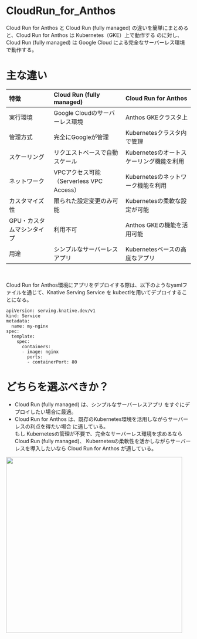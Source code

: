 # CloudRun_for_Anthos

Cloud Run for Anthos と Cloud Run (fully managed) の違いを簡単にまとめると、Cloud Run for Anthos は Kubernetes（GKE）上で動作する のに対し、Cloud Run (fully managed) は Google Cloud による完全なサーバーレス環境 で動作する。<br>

# 主な違い

| 特徴 |	Cloud Run (fully managed) |	Cloud Run for Anthos |
| :--- | :--- | :--- |
| 実行環境 |	Google Cloudのサーバーレス環境 |	Anthos GKEクラスタ上 |
| 管理方式 | 完全にGoogleが管理 | Kubernetesクラスタ内で管理 |
| スケーリング | リクエストベースで自動スケール | Kubernetesのオートスケーリング機能を利用 |
| ネットワーク | VPCアクセス可能（Serverless VPC Access）| Kubernetesのネットワーク機能を利用 |
| カスタマイズ性 | 限られた設定変更のみ可能 | Kubernetesの柔軟な設定が可能 |
| GPU・カスタムマシンタイプ | 利用不可 | Anthos GKEの機能を活用可能 |
| 用途 | シンプルなサーバーレスアプリ| Kubernetesベースの高度なアプリ |

<br>

Cloud Run for Anthos環境にアプリをデプロイする際は、以下のようなyamlファイルを通じて、Knative Serving Service を kubectlを用いてデプロイすることになる。
```
apiVersion: serving.knative.dev/v1
kind: Service
metadata:
  name: my-nginx
spec:
  template:
    spec:
      containers:
      - image: nginx
        ports:
        - containerPort: 80
```


# どちらを選ぶべきか？<br>
- Cloud Run (fully managed) は、シンプルなサーバーレスアプリ をすぐにデプロイしたい場合に最適。<br>
- Cloud Run for Anthos は、既存のKubernetes環境を活用しながらサーバーレスの利点を得たい場合 に適している。<br>
もし Kubernetesの管理が不要で、完全なサーバーレス環境を求めるなら Cloud Run (fully managed)、 Kubernetesの柔軟性を活かしながらサーバーレスを導入したいなら Cloud Run for Anthos が適している。

<img src="(https://storage.googleapis.com/gweb-cloudblog-publish/images/developer_and_operator.0316026505360460.max-.max-700x700.png)" width="480">
